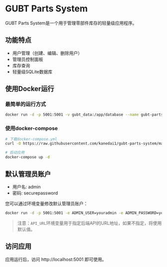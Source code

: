 # GUBT Parts System

GUBT Parts System是一个用于管理零部件库存的轻量级应用程序。

## 功能特点

- 用户管理（创建、编辑、删除用户）
- 管理员控制面板
- 库存查询
- 轻量级SQLite数据库

## 使用Docker运行

### 最简单的运行方式

```bash
docker run -d -p 5001:5001 -v gubt_data:/app/database --name gubt-parts-system kanedai1/gubt-parts-system:latest
```

### 使用docker-compose

```bash
# 下载docker-compose.yml
curl -O https://raw.githubusercontent.com/kanedai1/gubt-parts-system/main/docker-compose.yml

# 启动应用
docker-compose up -d
```

## 默认管理员账户

- 用户名: admin
- 密码: securepassword

您可以通过环境变量修改默认管理员账户：

```bash
docker run -d -p 5001:5001 -e ADMIN_USER=youradmin -e ADMIN_PASSWORD=yourpassword -e API_URL=http://your-api-url -v gubt_data:/app/database --name gubt-parts-system kanedai1/gubt-parts-system:latest
```

> 注意：`API_URL`环境变量用于指定后端API的URL地址，如果不指定，将使用默认值。

## 访问应用

应用运行后，访问 http://localhost:5001 即可使用。
